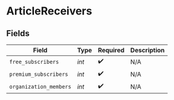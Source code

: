 # ArticleReceivers


## Fields

| Field                  | Type                   | Required               | Description            |
| ---------------------- | ---------------------- | ---------------------- | ---------------------- |
| `free_subscribers`     | *int*                  | :heavy_check_mark:     | N/A                    |
| `premium_subscribers`  | *int*                  | :heavy_check_mark:     | N/A                    |
| `organization_members` | *int*                  | :heavy_check_mark:     | N/A                    |